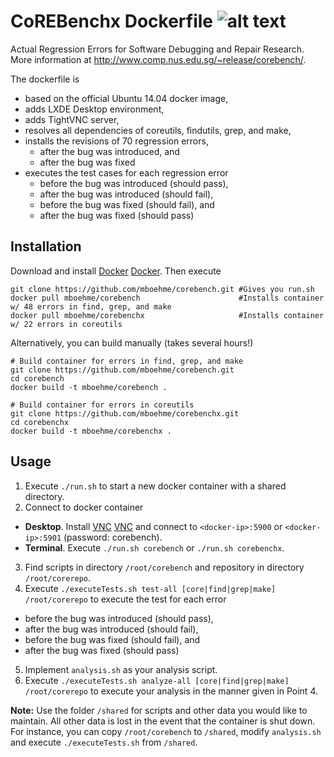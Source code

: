 # CoREBenchx Dockerfile ![alt text](https://travis-ci.org/mboehme/corebenchx.svg?branch=master "Test Results corebenchx")
Actual Regression Errors for Software Debugging and Repair Research.  
More information at http://www.comp.nus.edu.sg/~release/corebench/.


The dockerfile is 
* based on the official Ubuntu 14.04 docker image,
* adds LXDE Desktop environment,
* adds TightVNC server,
* resolves all dependencies of coreutils, findutils, grep, and make,
* installs the revisions of 70 regression errors,
  * after the bug was introduced, and
  * after the bug was fixed
* executes the test cases for each regression error
  * before the bug was introduced (should pass),
  * after the bug was introduced (should fail),
  * before the bug was fixed (should fail), and
  * after the bug was fixed (should pass)

## Installation
Download and install [Docker] [Docker]. Then execute
```
git clone https://github.com/mboehme/corebench.git #Gives you run.sh
docker pull mboehme/corebench                      #Installs container w/ 48 errors in find, grep, and make
docker pull mboehme/corebenchx                     #Installs container w/ 22 errors in coreutils
```
Alternatively, you can build manually (takes several hours!)
```
# Build container for errors in find, grep, and make
git clone https://github.com/mboehme/corebench.git
cd corebench
docker build -t mboehme/corebench .

# Build container for errors in coreutils
git clone https://github.com/mboehme/corebenchx.git
cd corebenchx
docker build -t mboehme/corebenchx .
```

## Usage
1. Execute `./run.sh` to start a new docker container with a shared directory.
2. Connect to docker container 
  * **Desktop**. Install [VNC] [VNC] and connect to `<docker-ip>:5900` or `<docker-ip>:5901` (password: corebench).
  * **Terminal**. Execute `./run.sh corebench` or `./run.sh corebenchx`.
3. Find scripts in directory `/root/corebench` and repository in directory `/root/corerepo`.
4. Execute `./executeTests.sh test-all [core|find|grep|make] /root/corerepo` to execute the test for each error
  * before the bug was introduced (should pass),
  * after the bug was introduced (should fail),
  * before the bug was fixed (should fail), and
  * after the bug was fixed (should pass)
5. Implement `analysis.sh` as your analysis script.
6. Execute `./executeTests.sh analyze-all [core|find|grep|make] /root/corerepo` to execute your analysis in the manner given in Point 4.

**Note:** Use the folder `/shared` for scripts and other data you would like to maintain. All other data is lost in the event that the container is shut down. For instance, you can copy `/root/corebench` to `/shared`, modify `analysis.sh` and execute `./executeTests.sh` from `/shared`.


[Make]: <http://www.gnu.org/software/make/>
[Grep]: <http://www.gnu.org/software/grep/>
[Find]: <http://www.gnu.org/software/findutils/>
[Core]: <http://www.gnu.org/software/coreutils/>
[Docker]: <http://docs.docker.com/engine/installation/>
[VNC]: <https://www.realvnc.com/download/viewer/>
